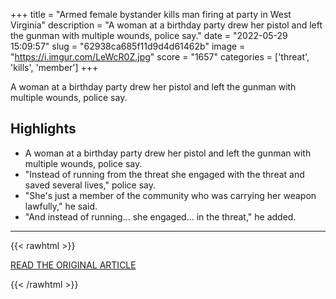 +++
title = "Armed female bystander kills man firing at party in West Virginia"
description = "A woman at a birthday party drew her pistol and left the gunman with multiple wounds, police say."
date = "2022-05-29 15:09:57"
slug = "62938ca685f11d9d4d61462b"
image = "https://i.imgur.com/LeWcR0Z.jpg"
score = "1657"
categories = ['threat', 'kills', 'member']
+++

A woman at a birthday party drew her pistol and left the gunman with multiple wounds, police say.

## Highlights

- A woman at a birthday party drew her pistol and left the gunman with multiple wounds, police say.
- "Instead of running from the threat she engaged with the threat and saved several lives," police say.
- "She's just a member of the community who was carrying her weapon lawfully," he said.
- "And instead of running... she engaged... in the threat," he added.

---

{{< rawhtml >}}
  <p class="article-category">
    <a target="_blank" href="https://www.bbc.com/news/world-us-canada-61615236">READ THE ORIGINAL ARTICLE</a>
  </p>
{{< /rawhtml >}}
